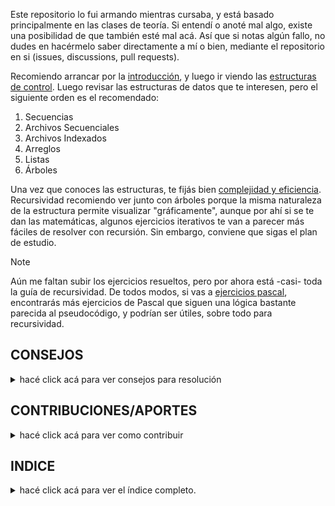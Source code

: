 Este repositorio lo fui armando mientras cursaba, y está basado principalmente en las clases de teoría. Si entendí o anoté mal algo, existe una posibilidad de que también esté mal acá. Así que si notas algún fallo, no dudes en hacérmelo saber directamente a mí o bien, mediante el repositorio en si (issues, discussions, pull requests).

Recomiendo arrancar por la [introducción](Pseudocodigo/Introduccion), y luego ir viendo las [estructuras de control](Pseudocodigo/Estructuras%20de%20Control). Luego revisar las estructuras de datos que te interesen, pero el siguiente orden es el recomendado:
1. Secuencias
2. Archivos Secuenciales
3. Archivos Indexados
4. Arreglos
5. Listas
6. Árboles
   
Una vez que conoces las estructuras, te fijás bien [complejidad y eficiencia](Pseudocodigo/Complejidad%20Algoritmica). Recursividad recomiendo ver junto con árboles porque la misma naturaleza de la estructura permite visualizar "gráficamente", aunque por ahí si se te dan las matemáticas, algunos ejercicios iterativos te van a parecer más fáciles de resolver con recursión. Sin embargo, conviene que sigas el plan de estudio.

> [!NOTE]
> Aún me faltan subir los ejercicios resueltos, pero por ahora está -casi- toda la guía de recursividad. De todos modos, si vas a [ejercicios pascal](https://github.com/511NetworkAuthenticationRequired/Pascal), encontrarás más ejercicios de Pascal que siguen una lógica bastante parecida al pseudocódigo, y podrían ser útiles, sobre todo para recursividad.

## CONSEJOS

<details>
  <summary>hacé click acá para ver consejos para resolución</summary>
   
#### PARA RESOLUCIÓN
1. **Entender el enunciado y no iniciar el `PROCESO` de inmediato:**
   - Lee bien qué te pide el ejercicio y qué estructuras vas a utilizar. Asegúrate de comprender todos los detalles antes de comenzar a escribir.
   - No comiences el `PROCESO` hasta que tengas claro cómo vas a resolver el problema. Es fundamental saber qué vas a hacer antes de empezar a escribir el código.
2. **Plantea dudas:**
   - Si algo no te queda claro, pregúntalo hasta que lo entiendas completamente. No dudes en hacer tantas preguntas como necesites, siempre que sean sobre el enunciado.
3. **Empieza con el `AMBIENTE`:**
   - Una vez que tengas claro el enunciado, comienza a escribir el `AMBIENTE`. Esto te ayudará a organizar la información necesaria y a visualizar mejor el problema.
4. **Hacer bosquejos para secuencias:**
   - Si el ejercicio involucra secuencias, haz un bosquejo de cómo serían varias subsecuencias y cómo recorrer los ciclos.
5. **Visualizar arreglos:**
   - Para problemas con arreglos, especialmente matrices y estructuras de más de dos dimensiones, haz un gráfico o diagrama. Esto te va a ayudar a ver claramente la estructura de los datos.
6. **Verificar punteros en listas:**
   - Si el ejercicio involucra listas, asegúrate de que la asignación o reasignación de punteros esté correcta. Podés usar diagramas para visualizar cómo se realiza la manipulación de los punteros.

#### PARA RECURSIVIDAD EN CONCRETO
Recomiendo plantear un caso base, aunque sea inicial. Luego, recién el caso general y de ahí ir haciendo pruebas de escritorio.  
Si falla, se ve en qué, y se busca solucionar. Si tratando de arreglar termina no funcionando, es posible que el caso base sea el error.

En problemas que involucren matemática, plasmar eso en alguna ecuación o planteo matemático puede ayudar mucho a realizar la subacción recursiva.

Considero que la mejor forma de probar si funciona es traduciendo, o trabajando directamente, sobre algún lenguaje de programación.  
Yo recomiendo Pascal porque es muy similar, y más aún si te restringes siguiendo las pautas del pseudocódigo.  
Es fácil ver ahí si hay overflow (generalmente el compilador se va a detener y tira un runtime error), o si no funciona como debería.  
Si bien esto varía de persona a persona, se puede ir probando y, por fuerza bruta, entender lo que está pasando.

De hecho, muchos problemas matemáticos que "requieren" recursividad tienen una estructura similar a cómo se resuelven en pseudocódigo o en lenguajes de programación.  
En matemáticas, la recursividad se utiliza para resolver problemas dividiendo el problema grande en subproblemas más pequeños, lo cual también es lo que hace la recursividad en programación. Por ejemplo, problemas como el cálculo de Fibonacci, el cálculo de factoriales, o incluso algoritmos de búsqueda y ordenamiento como QuickSort, siguen una estructura recursiva tanto en su forma matemática como en su implementación en código.  
Esta relación entre matemática y programación hace que, si entiendes cómo resolver problemas recursivos en matemáticas, seas capaz de aplicar ese conocimiento directamente en programación.

</details>

## CONTRIBUCIONES/APORTES

<details>
  <summary>hacé click acá para ver como contribuir</summary>
   
#### 1. **ISSUES**
Los **Issues** son para discutir problemas, sugerencias o dudas. Si encontrás un error o tenés una propuesta para mejorar el proyecto, abrí un **Issue**. También podés participar en **Issues** existentes para discutir posibles soluciones.

Pasos para crear un **Issue**:
1. Ir a la sección de [Issues](../../issues).
2. Describir el problema o la sugerencia.
3. Participar en issues abiertos si tienes más información.

#### 2. **PULL REQUESTS**
Si ya tienes una solución lista o querés agregar una nueva característica, abrí un **Pull Request**. Los cambios deben estar listos y probados antes de hacer el pull. Este es el flujo ideal después de discutir cualquier mejora o corrección.

Pasos para crear un **Pull Request**:
1. Ir a la sección de [Pull Requests](../../pulls).
2. Crear una rama y realizar los cambios.
3. Crear un pull request con una descripción de los cambios.

#### 3. **DISCUSSIONS**
Si preferís una discusión más abierta o tienes preguntas generales sobre el proyecto, puedes abrir una **Discussion**. Esto es útil para conversar ideas o aclarar dudas sin necesidad de un **Issue** o **Pull Request**.

### REGLAS:
1. **Diagrama de Árboles o Listas:** Cuando quieras representar un árbol o lista, usar **Mermaid** para crear diagramas. Si por alguna razón no puedes usar **Mermaid**, podés utilizar **ASCII** con code blocks **SCSS**. Para previsualizar recomiendo usar el [sitio web de Mermaid](https://mermaid.js.org).
2. **Estructura del Texto:**
- Usa títulos con `#` y subtítulos de manera consistente en todo el documento. Esto facilita la lectura y mantiene una estructura clara.
- Si tenes links o "referencias" importantes, **siempre usa links relativos** para mantener la consistencia dentro del repositorio. Esto también asegura que las referencias sigan funcionando incluso si el repositorio se mueve o cambia.
3. **Orden en los Documentos:**
Cada archivo debe tener una estructura clara y ordenada. Seguí un flujo lógico, y usa títulos y subtítulos de manera apropiada para dividir los temas y secciones.
4. **Bloques de Código:**
Aunque no afecta funcionalmente, por convención, los bloques de código deben estar en formato **JS**. Esto ayuda a la consistencia y a la legibilidad del código dentro del repositorio.
5. **Recursos:** Ante la duda podés consultar [documentación GitHub](https://docs.github.com/en/get-started/writing-on-github/getting-started-with-writing-and-formatting-on-github/basic-writing-and-formatting-syntax) o [Stack Edit](https://stackedit.io/app), es último es útil para previsualizar.
  
</details>

## INDICE
<details>
  <summary>hacé click acá para ver el índice completo.</summary>

  ### INTRODUCCIÓN
  - [Operadores](Pseudocodigo/Introduccion/0.%20Operadores.md)
  - [Datos Simples](Pseudocodigo/Introduccion/1.%20Datos%20Simples.md)
  - [Tipos de Datos](Pseudocodigo/Introduccion/2.%20Tipos%20de%20Datos.md)
  - [Subacciones](Pseudocodigo/Introduccion/3.%20Subacciones.md)

  ### COMPLEJIDAD ALGORÍTMICA
  - [Complejidad Temporal & Espacial](Pseudocodigo/Complejidad%20Algoritmica/0.%20Complejidad%20Temporal%20%26%20Espacial.md)
  - [Operaciones Elementales](Pseudocodigo/Complejidad%20Algoritmica/1.%20Operaciones%20Elementales.md)

  #### ESTRUCTURAS DE CONTROL
  - [Secuenciales & Funciones Predefinidas](Pseudocodigo/Estructuras%20de%20Control/0.%20Secuenciales%20%26%20Funciones%20Predefinidas.md)
  - [Condicionales](Pseudocodigo/Estructuras%20de%20Control/1.%20Condicionales.md)
  - [Iterativas](Pseudocodigo/Estructuras%20de%20Control/2.%20Iterativas.md)

  ### ESTRUCTURAS DE DATOS

  #### ÁRBOLES
  - [Grafos & Árboles](Pseudocodigo/Estructuras%20de%20Datos/Arboles/0.%20Grafos%20%26%20Arboles.md)
  - [Binarios](Pseudocodigo/Estructuras%20de%20Datos/Arboles/1.%20Binarios.md)
  - [Recorridos](Pseudocodigo/Estructuras%20de%20Datos/Arboles/2.%20Recorridos.md)
  - [AVL, ABB & Expresión](Pseudocodigo/Estructuras%20de%20Datos/Arboles/3.%20AVL%2C%20ABB%20%26%20Expresion.md)

  #### ARCHIVOS
  - [Archivos & Registros](Pseudocodigo/Estructuras%20de%20Datos/Archivos/0.%20Archivos%20%26%20Registros.md)
  - [Genéricos & Emisión](Pseudocodigo/Estructuras%20de%20Datos/Archivos/1.%20Genericos%20%26%20Emision.md)
  - [Corte de Control](Pseudocodigo/Estructuras%20de%20Datos/Archivos/2.%20Corte%20de%20control.md)
  - [Mezcla](Pseudocodigo/Estructuras%20de%20Datos/Archivos/3.%20Mezcla.md)
  - [Actualización](Pseudocodigo/Estructuras%20de%20Datos/Archivos/4.%20Actualizacion.md)
  - [Tablas Comparativas](Pseudocodigo/Estructuras%20de%20Datos/Archivos/5.%20Tablas%20Comparativas.md)

  #### ARREGLOS
  - [Vectores & Matrices](Pseudocodigo/Estructuras%20de%20Datos/Arreglos/0.%20Vectores%20%26%20Matrices.md)
  - [Métodos de Ordenamiento](Pseudocodigo/Estructuras%20de%20Datos/Arreglos/1.%20Metodos%20de%20Ordenamiento.md)
  - [Métodos de Búsqueda](Pseudocodigo/Estructuras%20de%20Datos/Arreglos/2.%20Metodos%20de%20Busqueda.md)
  - [Procesos Estadísticos](Pseudocodigo/Estructuras%20de%20Datos/Arreglos/3.%20Procesos%20Estadisticos.md)

  #### LISTAS
  - [Particularizadas & Generalizadas](Pseudocodigo/Estructuras%20de%20Datos/Listas/0.%20Particularizadas%20%26%20Generalizadas.md)
  - [Tipos de Carga](Pseudocodigo/Estructuras%20de%20Datos/Listas/1.%20Tipos%20de%20Carga.md)
  - [Lista Simple](Pseudocodigo/Estructuras%20de%20Datos/Listas/2.%20Lista%20Simple.md)
  - [Lista Doble](Pseudocodigo/Estructuras%20de%20Datos/Listas/3.%20Lista%20Doble.md)
  - [Lista Circular](Pseudocodigo/Estructuras%20de%20Datos/Listas/4.%20Lista%20Circular.md)
  - [Lista Circular Doble](Pseudocodigo/Estructuras%20de%20Datos/Listas/5.%20Lista%20Circular%20Doble.md)

  #### SECUENCIAS
  - [Secuencias](Pseudocodigo/Estructuras%20de%20Datos/Secuencias/0.%20Secuencias.md)
  - [Subsecuencias](Pseudocodigo/Estructuras%20de%20Datos/Secuencias/1.%20Subsecuencias.md)

  #### RECURSIVIDAD
  - [Casos Base & General](Pseudocodigo/Recursividad/0.%20Casos%20Base%20%26%20General.md)
  - [Iteración vs Recursividad](Pseudocodigo/Recursividad/1.%20Iteracion%20VS%20Recursividad.md)
  - [Tipos de Recursividad](Pseudocodigo/Recursividad/2.%20Tipos%20de%20Recursividad.md)

</details>
